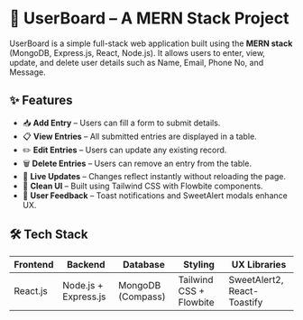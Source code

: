 # 🧾 UserBoard – A MERN Stack Project

UserBoard is a simple full-stack web application built using the **MERN stack** (MongoDB, Express.js, React, Node.js). It allows users to enter, view, update, and delete user details such as Name, Email, Phone No, and Message.

## ✨ Features

- 📥 **Add Entry** – Users can fill a form to submit details.
- 📋 **View Entries** – All submitted entries are displayed in a table.
- ✏️ **Edit Entries** – Users can update any existing record.
- 🗑️ **Delete Entries** – Users can remove an entry from the table.
- 🧩 **Live Updates** – Changes reflect instantly without reloading the page.
- 🎨 **Clean UI** – Built using Tailwind CSS with Flowbite components.
- 🔔 **User Feedback** – Toast notifications and SweetAlert modals enhance UX.

## 🛠️ Tech Stack

| Frontend | Backend | Database | Styling | UX Libraries |
|----------|---------|----------|---------|--------------|
| React.js | Node.js + Express.js | MongoDB (Compass) | Tailwind CSS + Flowbite | SweetAlert2, React-Toastify |



